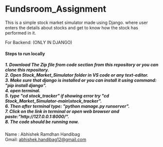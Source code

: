 # Fundsroom_Assignment
This is a simple stock market simulator made using Django. where user enters the details about stocks and get to know how the stock has performed in it.<br>

For Backend: (ONLY IN DJANGO)

<h4> Steps to run locally</h4>
<h5> 
1. Download The Zip file from code section from this repository or you can clone this repository. <br>
2. Open Stock_Market_Simulator folder in VS code or any text-editor. <br>
3. Make sure that django is installed or you can install it using command: "pip install django". <br>
4. open terminal. <br>
5. type "cd stock_tracker" if showing error try "cd Stock_Market_Simulator-main\stock_tracker". <br>
6. Then after terminal type: "python manage.py runserver". <br>
7. Click on the link in terminal or open web browser and paste:"http://127.0.0.1:8000/". <br>
8. The code should be running now. <br>

</h5>

Name : Abhishek Ramdhan Handibag <br>
Gmail: abhishek.handibag12@gmail.com
